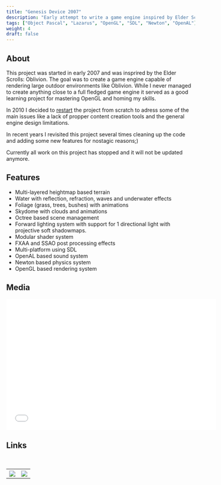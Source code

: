 ```yaml
---
title: "Genesis Device 2007"
description: "Early attempt to write a game engine inspired by Elder Scrolls: Oblivion."
tags: ["Object Pascal", "Lazarus", "OpenGL", "SDL", "Newton", "OpenAL"]
weight: 4
draft: false
---
```


## About

This project was started in early 2007 and was insprired by the Elder Scrolls: Oblivion. The goal was to create a game engine capable of rendering large outdoor environments like Oblivion. While I never managed to create anything close to a full fledged game engine it served as a good learning project for mastering OpenGL and homing my skills.

In 2010 I decided to [restart](https://www.luukvanvenrooij.nl/project/genesisdevice2010/) the project from scratch to adress some of the main issues like a lack of propper content creation tools and the general engine design limitations.

In recent years I revisited this project several times cleaning up the code and adding some new features for nostagic reasons;)

Currently all work on this project has stopped and it will not be updated anymore.

## Features

* Multi-layered heightmap based terrain
* Water with reflection, refraction, waves and underwater effects
* Foliage (grass, trees, bushes) with animations
* Skydome with clouds and animations
* Octree based scene management
* Forward lighting system with support for 1 directional light with projective soft shadowmaps.
* Modular shader system
* FXAA and SSAO post processing effects
* Multi-platform using SDL
* OpenAL based sound system
* Newton based physics system
* OpenGL based rendering system

## Media

<div class="iframeWrapper">
    <iframe width="560" height="349" src="//www.youtube.com/embed/3lrvRvn8EEE?rel=0&amp;hd=1" frameborder="0" allowfullscreen=""></iframe>
</div>

## Links
<br>
<table style="width:100%">
  <tr>
    <th style="text-align: center">
        <a title="Github" target="_blank" href="https://github.com/seriva/GenesisDevice-2007">
            <img src="/images/github_icon.png"  style="max-width:75px" />
        </a>
    </th>
    <th style="text-align: center">
        <a title="Download" target="_blank" href="https://github.com/seriva/GenesisDevice-2007/archive/master.zip">
            <img src="/images/download_icon.png" style="max-width:75px" />
        </a>
    </th>
  </tr>
</table>